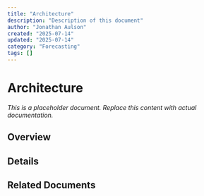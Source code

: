 ```yaml
---
title: "Architecture"
description: "Description of this document"
author: "Jonathan Aulson"
created: "2025-07-14"
updated: "2025-07-14"
category: "Forecasting"
tags: []
---
```


# Architecture

*This is a placeholder document. Replace this content with actual documentation.*

## Overview

## Details

## Related Documents

